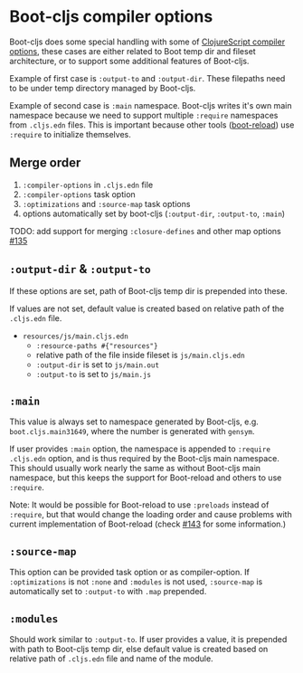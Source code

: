 # Boot-cljs compiler options

Boot-cljs does some special handling with some of [ClojureScript compiler options](https://clojurescript.org/reference/compiler-options),
these cases are either related to Boot temp dir and fileset architecture, or to
support some additional features of Boot-cljs.

Example of first case is `:output-to` and `:output-dir`. These filepaths need to
be under temp directory managed by Boot-cljs.

Example of second case is `:main` namespace. Boot-cljs writes it's own main namespace
because we need to support multiple `:require` namespaces from `.cljs.edn` files. This
is important because other tools ([boot-reload](https://github.com/adzerk-oss/boot-reload))
use `:require` to initialize themselves.

## Merge order

1. `:compiler-options` in `.cljs.edn` file
2. `:compiler-options` task option
3. `:optimizations` and `:source-map` task options
4. options automatically set by boot-cljs (`:output-dir`, `:output-to`, `:main`)

TODO: add support for merging `:closure-defines` and other map options [#135](https://github.com/boot-clj/boot-cljs/issues/135)

## `:output-dir` & `:output-to`

If these options are set, path of Boot-cljs temp dir is prepended into these.

If values are not set, default value is created based on relative path of the `.cljs.edn` file.

- `resources/js/main.cljs.edn`
  - `:resource-paths #{"resources"}`
  - relative path of the file inside fileset is `js/main.cljs.edn`
  - `:output-dir` is set to `js/main.out`
  - `:output-to` is set to `js/main.js`

## `:main`

This value is always set to namespace generated by Boot-cljs, e.g. `boot.cljs.main31649`,
where the number is generated with `gensym`.

If user provides `:main` option, the namespace is appended to `:require` `.cljs.edn`
option, and is thus required by the Boot-cljs main namespace. This should usually
work nearly the same as without Boot-cljs main namespace, but this keeps the support
for Boot-reload and others to use `:require`.

Note: It would be possible for Boot-reload to use `:preloads` instead of `:require`, but
that would change the loading order and cause problems with current implementation
of Boot-reload (check [#143](https://github.com/boot-clj/boot-cljs/pull/143) for some
information.)

## `:source-map`

This option can be provided task option or as compiler-option. If `:optimizations` is
not `:none` and `:modules` is not used, `:source-map` is automatically set to
`:output-to` with `.map` prepended.

## `:modules`

Should work similar to `:output-to`. If user provides a value, it is prepended with
path to Boot-cljs temp dir, else default value is created based on relative path of `.cljs.edn`
file and name of the module.
